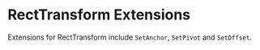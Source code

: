 # RectTransform Extensions

Extensions for RectTransform include `SetAnchor`, `SetPivot` and `SetOffset`.